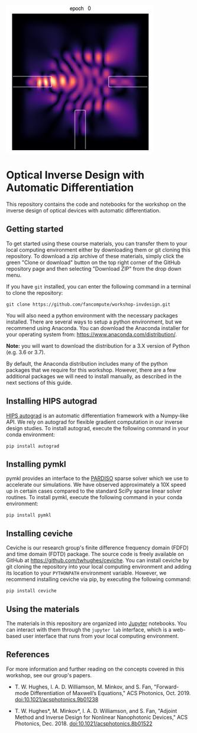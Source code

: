 
![](img/optimization.gif)

# Optical Inverse Design with Automatic Differentiation

This repository contains the code and notebooks for the workshop on the inverse design of optical devices with automatic differentiation.

## Getting started

To get started using these course materials, you can transfer them to your local computing environment either by downloading them or git cloning this repository. To download a zip archive of these materials, simply click the green "Clone or download" button on the top right corner of the GitHub repository page and then selecting "Download ZIP" from the drop down menu.

If you have `git` installed, you can enter the following command in a terminal to clone the repository:

    git clone https://github.com/fancompute/workshop-invdesign.git

You will also need a python environment with the necessary packages installed. There are several ways to setup a python environment, but we recommend using Anaconda. You can download the Anaconda installer for your operating system from: <https://www.anaconda.com/distribution/>. 

**Note:** you will want to download the distribution for a 3.X version of Python (e.g. 3.6 or 3.7). 

By default, the Anaconda distribution includes many of the python packages that we require for this workshop. However, there are a few additional packages we will need to install manually, as described in the next sections of this guide.

## Installing HIPS autograd

[HIPS autograd](https://github.com/HIPS/autograd) is an automatic differentiation framework with a Numpy-like API. We rely on autograd for flexible gradient computation in our inverse design studies. To install autograd, execute the following command in your conda environment:

    pip install autograd

## Installing pymkl

pymkl provides an interface to the [PARDISO](https://www.pardiso-project.org/) sparse solver which we use to accelerate our simulations. We have observed approximately a 10X speed up in certain cases compared to the standard SciPy sparse linear solver routines. To install pymkl, execute the following command in your conda environment:

    pip install pymkl

## Installing ceviche

Ceviche is our research group's finite difference frequency domain (FDFD) and time domain (FDTD) package. The source code is freely available on GitHub at <https://github.com/twhughes/ceviche>. You can install ceviche by git cloning the repository into your local computing environment and adding its location to your `PYTHONPATH` environment variable. However, we recommend installing ceviche via pip, by executing the following command:

    pip install ceviche

## Using the materials

The materials in this repository are organized into [Jupyter](https://jupyter.org/) notebooks. You can interact with them through the `jupyter lab` interface, which is a web-based user interface that runs from your local computing environment.

## References

For more information and further reading on the concepts covered in this workshop, see our group's papers.

 - T. W. Hughes, I. A. D. Williamson, M. Minkov, and S. Fan, "Forward-mode Differentiation of Maxwell’s Equations," ACS Photonics, Oct. 2019. [doi:10.1021/acsphotonics.9b01238](https://doi.org/10.1021/acsphotonics.9b01238)

 - T. W. Hughes*, M. Minkov*, I. A. D. Williamson, and S. Fan, "Adjoint Method and Inverse Design for Nonlinear Nanophotonic Devices," ACS Photonics, Dec. 2018. [doi:10.1021/acsphotonics.8b01522](https://doi.org/10.1021/acsphotonics.8b01522)
